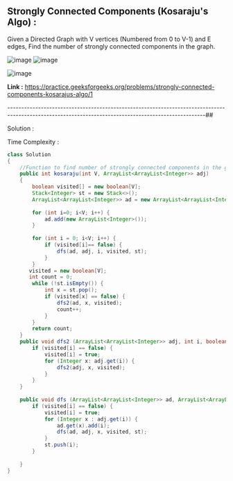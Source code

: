 ## Strongly Connected Components (Kosaraju's Algo) :
Given a Directed Graph with V vertices (Numbered from 0 to V-1) and E edges, Find the number of strongly connected components in the graph.

![image](https://user-images.githubusercontent.com/23376002/162759633-a4f84d65-7df0-4d55-9385-bf069e59ae4b.png)
![image](https://user-images.githubusercontent.com/23376002/162759689-bfc34bdb-9dfe-4a3a-9ad1-507f0dbf709a.png)

![image](https://user-images.githubusercontent.com/23376002/162759749-5ef69f3b-6ce3-493d-918e-562099c7db7d.png)


**Link :** https://practice.geeksforgeeks.org/problems/strongly-connected-components-kosarajus-algo/1


-----------------------------------------------------------------------------------------------------------------------------------------------------##


Solution :

Time Complexity :


```java
class Solution
{
    //Function to find number of strongly connected components in the graph.
    public int kosaraju(int V, ArrayList<ArrayList<Integer>> adj)
    {
        boolean visited[] = new boolean[V];
        Stack<Integer> st = new Stack<>();
        ArrayList<ArrayList<Integer>> ad = new ArrayList<ArrayList<Integer>>();
        
        for (int i=0; i<V; i++) {
            ad.add(new ArrayList<Integer>());
        }
        
        for (int i = 0; i<V; i++) {
            if (visited[i]== false) {
                dfs(ad, adj, i, visited, st);
            }
        }
       visited = new boolean[V];
       int count = 0;
        while (!st.isEmpty()) {
            int x = st.pop();
            if (visited[x] == false) {
                dfs2(ad, x, visited);
                count++;
            }
        }
        return count;
    }
    public void dfs2 (ArrayList<ArrayList<Integer>> adj, int i, boolean[] visited ) {
        if (visited[i] == false) {
            visited[i] = true;
            for (Integer x: adj.get(i)) {
                dfs2(adj, x, visited);
            }
        }
    }
    
    public void dfs (ArrayList<ArrayList<Integer>> ad, ArrayList<ArrayList<Integer>> adj, int i, boolean[] visited, Stack<Integer> st) {
        if (visited[i] == false) {
            visited[i] = true;
            for (Integer x : adj.get(i)) {
                ad.get(x).add(i);
                dfs(ad, adj, x, visited, st);
            }
            st.push(i);
        }
        
    }
}
```



